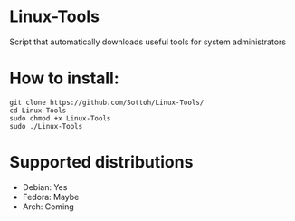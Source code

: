 # Linux-Tools
Script that automatically downloads useful tools for system administrators

# How to install:
```
git clone https://github.com/Sottoh/Linux-Tools/
cd Linux-Tools
sudo chmod +x Linux-Tools
sudo ./Linux-Tools
```

# Supported distributions

- Debian: Yes
- Fedora: Maybe
- Arch: Coming
